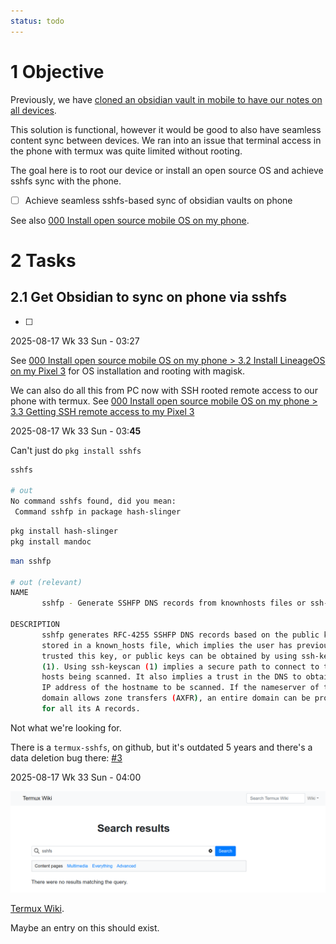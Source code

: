 ```yaml
---
status: todo
---
```


# 1 Objective

Previously, we have [cloned an obsidian vault in mobile to have our notes on all devices](../../../linux/tasks/2025/005%20Designate%20Windows%20Laptop%20as%20backup%20server%20with%20bare%20git%20repo%20per%20content.md#31-clone-project-in-phone-and-try-to-open-it-with-mobile-obsidian).

This solution is functional, however it would be good to also have seamless content sync between devices. We ran into an issue that terminal access in the phone with termux was quite limited without rooting.

The goal here is to root our device or install an open source OS and achieve sshfs sync with the phone.

* [ ] Achieve seamless sshfs-based sync of obsidian vaults on phone

See also [000 Install open source mobile OS on my phone](../../../mobile/tasks/2025/000%20Install%20open%20source%20mobile%20OS%20on%20my%20phone.md).

# 2 Tasks

## 2.1 Get Obsidian to sync on phone via sshfs

* [ ] 

2025-08-17 Wk 33 Sun - 03:27

See [000 Install open source mobile OS on my phone > 3.2 Install LineageOS on my Pixel 3](../../../mobile/tasks/2025/000%20Install%20open%20source%20mobile%20OS%20on%20my%20phone.md#32-install-lineageos-on-my-pixel-3) for OS installation and rooting with magisk.

We can also do all this from PC now with SSH rooted remote access to our phone with termux. See [000 Install open source mobile OS on my phone > 3.3 Getting SSH remote access to my Pixel 3](../../../mobile/tasks/2025/000%20Install%20open%20source%20mobile%20OS%20on%20my%20phone.md#33-getting-ssh-remote-access-to-my-pixel-3)

2025-08-17 Wk 33 Sun - 03:**45**

Can't just do  `pkg install sshfs`

````sh
sshfs

# out
No command sshfs found, did you mean:
 Command sshfp in package hash-slinger
````

````sh
pkg install hash-slinger
pkg install mandoc
````

````sh
man sshfp

# out (relevant)
NAME
       sshfp - Generate SSHFP DNS records from knownhosts files or ssh-keyscan
	   
DESCRIPTION
       sshfp generates RFC-4255 SSHFP DNS records based on the public keys
       stored in a known_hosts file, which implies the user has previously
       trusted this key, or public keys can be obtained by using ssh-keyscan
       (1). Using ssh-keyscan (1) implies a secure path to connect to the
       hosts being scanned. It also implies a trust in the DNS to obtain the
       IP address of the hostname to be scanned. If the nameserver of the
       domain allows zone transfers (AXFR), an entire domain can be processed
       for all its A records.
````

Not what we're looking for.

There is a `termux-sshfs`, on github, but it's outdated 5 years and there's a data deletion bug there: [\#3](https://github.com/neiviv-ui/termux-sshfs/issues/3)

2025-08-17 Wk 33 Sun - 04:00

![Pasted image 20250817040043.png](../../../../../../attachments/Pasted%20image%2020250817040043.png)

[Termux Wiki](https://wiki.termux.com/wiki).

Maybe an entry on this should exist.
